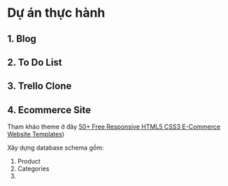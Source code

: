 # Dự án thực hành

## 1. Blog

## 2. To Do List

## 3. Trello Clone

## 4. Ecommerce Site
Tham khảo theme ở đây [50+ Free Responsive HTML5 CSS3 E-Commerce Website Templates](https://cssauthor.com/e-commerce-website-templates/))

Xây dựng database schema gồm:
1. Product
2. Categories
3. 